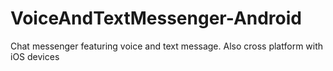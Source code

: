# VoiceAndTextMessenger-Android
Chat messenger featuring voice and text message. Also cross platform with iOS devices
